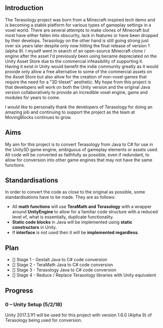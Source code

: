 ## Introduction
The Terasology project was born from a Minecraft-inspired tech demo and is becoming a stable platform for various types of gameplay settings in a voxel world. There are several attempts to make clones of Minecraft but most have either fallen into obscurity, lack in features or have been dropped by their develops. Terasology on the other hand is still going strong just over six years later despite only now hitting the final release of version 1 (alpha 9). I myself went in search of an open-source Minecraft clone / engine after the asset I'd previously been using became depreciated on the Unity Asset Store due to the commercial infeasibility of supporting it. Having it exist in Unity would benefit the indie community greatly as it would provide only allow a free alternative to some of the commercial assets on the Asset Store but also allow for the creation of non-voxel games that require the need for a "3D tileset" aesthetic. My hope from this project is that developers will work on both the Unity version and the original Java version collaboratively to provide an incredible voxel engine, game and modules for years to come.

I would like to personally thank the developers of Terasology for doing an amazing job and continuing to support the project as the team at MovingBlocks continues to grow.
## Aims
My aim for this project is to convert Terasology from Java to C# for use in the Unity3D game engine, ambiguous of gameplay elements or assets used. All code will be converted as faithfully as possible, even if redundant, to allow for conversion into other game engines that may not have the same functions.
## Standardisations
In order to convert the code as close to the original as possible, some standardisations have to be made. They are as follows:
- All **math functions** will use **TeraMath and Terasology** with a wrapper around **UnityEngine** to allow for a familiar code structure with a reduced level of, what is essentially, duplicate functionality.
- **Static code blocks** in Java will be implemented using **static constructors** in Unity.
- If **interface** is not used then it will be **implemented regardless**.
## Plan
- [] Stage 1 - Gestalt Java to C# code conversion
- [] Stage 2 - TeraMath Java to C# code conversion
- [] Stage 3 - Terasology Java to C# code conversion
- [] Stage 4 - Reduce / Replace Terasology libraries with Unity equivalent
## Progress
### 0 – Unity Setup	(5/2/18)
Unity 2017.3.1f1 will be used for this project with version 1.6.0 (Alpha 9) of Terasology being used for conversion.